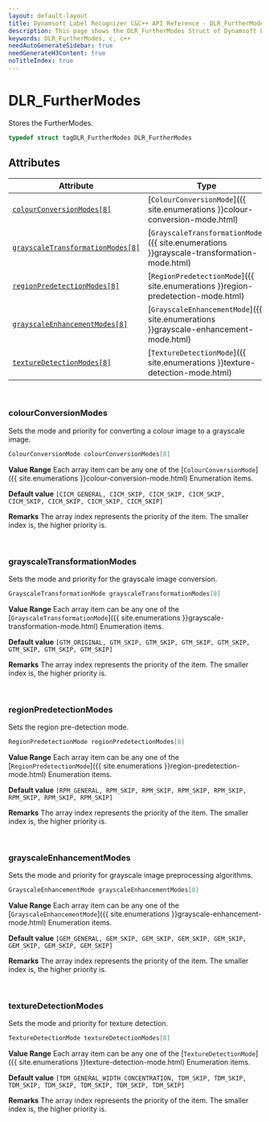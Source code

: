 ```yaml
---
layout: default-layout
title: Dynamsoft Label Recognizer C&C++ API Reference - DLR_FurtherModes Struct
description: This page shows the DLR_FurtherModes Struct of Dynamsoft Label Recognizer for C&C++ SDK.
keywords: DLR_FurtherModes, c, c++
needAutoGenerateSidebar: true
needGenerateH3Content: true
noTitleIndex: true
---
```



# DLR_FurtherModes
Stores the FurtherModes. 

```cpp
typedef struct tagDLR_FurtherModes DLR_FurtherModes
```  

## Attributes
  
| Attribute | Type |
|---------- | ---- |
| [`colourConversionModes[8]`](#colourconversionmodes) | [`ColourConversionMode`]({{ site.enumerations }}colour-conversion-mode.html) |
| [`grayscaleTransformationModes[8]`](#grayscaletransformationmodes) | [`GrayscaleTransformationMode`]({{ site.enumerations }}grayscale-transformation-mode.html) |
| [`regionPredetectionModes[8]`](#regionpredetectionmodes) | [`RegionPredetectionMode`]({{ site.enumerations }}region-predetection-mode.html) |
| [`grayscaleEnhancementModes[8]`](#grayscaleenhancementmodes) | [`GrayscaleEnhancementMode`]({{ site.enumerations }}grayscale-enhancement-mode.html) | 
| [`textureDetectionModes[8]`](#texturedetectionmodes) | [`TextureDetectionMode`]({{ site.enumerations }}texture-detection-mode.html) |


&nbsp;

### colourConversionModes
Sets the mode and priority for converting a colour image to a grayscale image.

```cpp
ColourConversionMode colourConversionModes[8]
```

**Value Range**
   Each array item can be any one of the [`ColourConversionMode`]({{ site.enumerations }}colour-conversion-mode.html) Enumeration items. 
 
**Default value**
   `[CICM_GENERAL, CICM_SKIP, CICM_SKIP, CICM_SKIP, CICM_SKIP, CICM_SKIP, CICM_SKIP, CICM_SKIP]`  
 
**Remarks**
   The array index represents the priority of the item. The smaller index is, the higher priority is.  

&nbsp;

### grayscaleTransformationModes
Sets the mode and priority for the grayscale image conversion.

```cpp
GrayscaleTransformationMode grayscaleTransformationModes[8]
```

**Value Range**
   Each array item can be any one of the [`GrayscaleTransformationMode`]({{ site.enumerations }}grayscale-transformation-mode.html) Enumeration items. 
 
**Default value**
   `[GTM_ORIGINAL, GTM_SKIP, GTM_SKIP, GTM_SKIP, GTM_SKIP, GTM_SKIP, GTM_SKIP, GTM_SKIP]`  
 
**Remarks**
   The array index represents the priority of the item. The smaller index is, the higher priority is.  

&nbsp;

### regionPredetectionModes
Sets the region pre-detection mode.

```cpp
RegionPredetectionMode regionPredetectionModes[8]
```

**Value Range**
   Each array item can be any one of the [`RegionPredetectionMode`]({{ site.enumerations }}region-predetection-mode.html) Enumeration items.  
 
**Default value**
   `[RPM_GENERAL, RPM_SKIP, RPM_SKIP, RPM_SKIP, RPM_SKIP, RPM_SKIP, RPM_SKIP, RPM_SKIP]`  
 
**Remarks**
   The array index represents the priority of the item. The smaller index is, the higher priority is.

&nbsp;

### grayscaleEnhancementModes
Sets the mode and priority for grayscale image preprocessing algorithms.

```cpp
GrayscaleEnhancementMode grayscaleEnhancementModes[8]
```

**Value Range**
   Each array item can be any one of the [`GrayscaleEnhancementMode`]({{ site.enumerations }}grayscale-enhancement-mode.html) Enumeration items.  
 
**Default value**
   `[GEM_GENERAL, GEM_SKIP, GEM_SKIP, GEM_SKIP, GEM_SKIP, GEM_SKIP, GEM_SKIP, GEM_SKIP]`  
 
**Remarks**
   The array index represents the priority of the item. The smaller index is, the higher priority is.

&nbsp;

### textureDetectionModes
Sets the mode and priority for texture detection. 

```cpp
TextureDetectionMode textureDetectionModes[8]
```

**Value Range**
   Each array item can be any one of the [`TextureDetectionMode`]({{ site.enumerations }}texture-detection-mode.html) Enumeration items.  
 
**Default value**
   `[TDM_GENERAL_WIDTH_CONCENTRATION, TDM_SKIP, TDM_SKIP, TDM_SKIP, TDM_SKIP, TDM_SKIP, TDM_SKIP, TDM_SKIP]`  
 
**Remarks**
   The array index represents the priority of the item. The smaller index is, the higher priority is.
